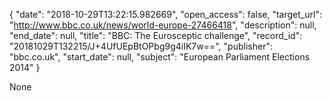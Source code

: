 {
  "date": "2018-10-29T13:22:15.982669", 
  "open_access": false, 
  "target_url": "http://www.bbc.co.uk/news/world-europe-27466418", 
  "description": null, 
  "end_date": null, 
  "title": "BBC:  The Eurosceptic challenge", 
  "record_id": "20181029T132215/J+4UfUEpBtOPbg9g4iIK7w==", 
  "publisher": "bbc.co.uk", 
  "start_date": null, 
  "subject": "European Parliament Elections 2014"
}

None